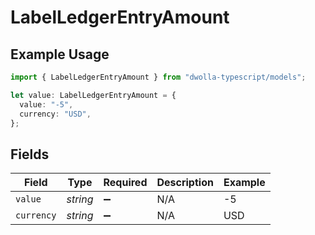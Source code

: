 # LabelLedgerEntryAmount

## Example Usage

```typescript
import { LabelLedgerEntryAmount } from "dwolla-typescript/models";

let value: LabelLedgerEntryAmount = {
  value: "-5",
  currency: "USD",
};
```

## Fields

| Field              | Type               | Required           | Description        | Example            |
| ------------------ | ------------------ | ------------------ | ------------------ | ------------------ |
| `value`            | *string*           | :heavy_minus_sign: | N/A                | -5                 |
| `currency`         | *string*           | :heavy_minus_sign: | N/A                | USD                |